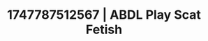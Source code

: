 ---
categories:
- Morning passion
- Rough sex
- Non-binary beauty
- Mid-century kink
- Lover's breath
image: /assets/images/1747787512567.jpg
layout: post
seo:
  description: Featured content with premium ABDL Play, Scat Fetish. HD images available.
  keywords: ABDL Play, Scat Fetish
  og_image: /assets/images/1747787512567.jpg
  schema_type: VisualArtwork
tags:
- ABDL Play
- '#1747787512567'
- Scat Fetish
title: 1747787512567 | ABDL Play Scat Fetish
---